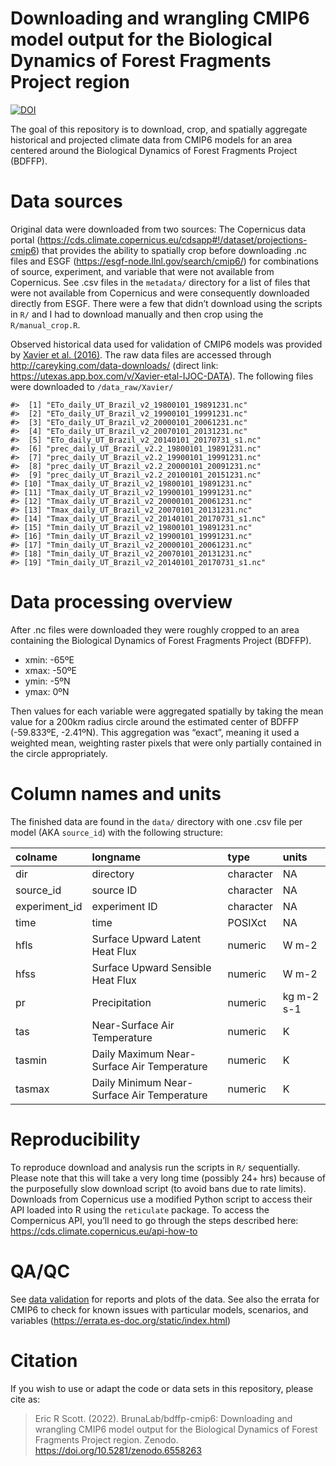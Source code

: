 
<!-- README.md is generated from README.Rmd. Please edit that file -->

# Downloading and wrangling CMIP6 model output for the Biological Dynamics of Forest Fragments Project region

<!-- badges: start -->

[![DOI](https://zenodo.org/badge/426372968.svg)](https://zenodo.org/badge/latestdoi/426372968)

<!-- badges: end -->

The goal of this repository is to download, crop, and spatially
aggregate historical and projected climate data from CMIP6 models for an
area centered around the Biological Dynamics of Forest Fragments Project
(BDFFP).

# Data sources

Original data were downloaded from two sources: The Copernicus data
portal
(<https://cds.climate.copernicus.eu/cdsapp#!/dataset/projections-cmip6>)
that provides the ability to spatially crop before downloading .nc files
and ESGF (<https://esgf-node.llnl.gov/search/cmip6/>) for combinations
of source, experiment, and variable that were not available from
Copernicus. See .csv files in the `metadata/` directory for a list of
files that were not available from Copernicus and were consequently
downloaded directly from ESGF. There were a few that didn’t download
using the scripts in `R/` and I had to download manually and then crop
using the `R/manual_crop.R`.

Observed historical data used for validation of CMIP6 models was
provided by [Xavier et al. (2016)](https://doi.org/10.1002/joc.4518).
The raw data files are accessed through
<http://careyking.com/data-downloads/> (direct link:
<https://utexas.app.box.com/v/Xavier-etal-IJOC-DATA>). The following
files were downloaded to `/data_raw/Xavier/`

    #>  [1] "ETo_daily_UT_Brazil_v2_19800101_19891231.nc"    
    #>  [2] "ETo_daily_UT_Brazil_v2_19900101_19991231.nc"    
    #>  [3] "ETo_daily_UT_Brazil_v2_20000101_20061231.nc"    
    #>  [4] "ETo_daily_UT_Brazil_v2_20070101_20131231.nc"    
    #>  [5] "ETo_daily_UT_Brazil_v2_20140101_20170731_s1.nc" 
    #>  [6] "prec_daily_UT_Brazil_v2.2_19800101_19891231.nc" 
    #>  [7] "prec_daily_UT_Brazil_v2.2_19900101_19991231.nc" 
    #>  [8] "prec_daily_UT_Brazil_v2.2_20000101_20091231.nc" 
    #>  [9] "prec_daily_UT_Brazil_v2.2_20100101_20151231.nc" 
    #> [10] "Tmax_daily_UT_Brazil_v2_19800101_19891231.nc"   
    #> [11] "Tmax_daily_UT_Brazil_v2_19900101_19991231.nc"   
    #> [12] "Tmax_daily_UT_Brazil_v2_20000101_20061231.nc"   
    #> [13] "Tmax_daily_UT_Brazil_v2_20070101_20131231.nc"   
    #> [14] "Tmax_daily_UT_Brazil_v2_20140101_20170731_s1.nc"
    #> [15] "Tmin_daily_UT_Brazil_v2_19800101_19891231.nc"   
    #> [16] "Tmin_daily_UT_Brazil_v2_19900101_19991231.nc"   
    #> [17] "Tmin_daily_UT_Brazil_v2_20000101_20061231.nc"   
    #> [18] "Tmin_daily_UT_Brazil_v2_20070101_20131231.nc"   
    #> [19] "Tmin_daily_UT_Brazil_v2_20140101_20170731_s1.nc"

# Data processing overview

After .nc files were downloaded they were roughly cropped to an area
containing the Biological Dynamics of Forest Fragments Project (BDFFP).

-   xmin: -65ºE
-   xmax: -50ºE
-   ymin: -5ºN
-   ymax: 0ºN

Then values for each variable were aggregated spatially by taking the
mean value for a 200km radius circle around the estimated center of
BDFFP (-59.833ºE, -2.41ºN). This aggregation was “exact”, meaning it
used a weighted mean, weighting raster pixels that were only partially
contained in the circle appropriately.

# Column names and units

The finished data are found in the `data/` directory with one .csv file
per model (AKA `source_id`) with the following structure:

| colname       | longname                                   | type      | units      |
|:--------------|:-------------------------------------------|:----------|:-----------|
| dir           | directory                                  | character | NA         |
| source_id     | source ID                                  | character | NA         |
| experiment_id | experiment ID                              | character | NA         |
| time          | time                                       | POSIXct   | NA         |
| hfls          | Surface Upward Latent Heat Flux            | numeric   | W m-2      |
| hfss          | Surface Upward Sensible Heat Flux          | numeric   | W m-2      |
| pr            | Precipitation                              | numeric   | kg m-2 s-1 |
| tas           | Near-Surface Air Temperature               | numeric   | K          |
| tasmin        | Daily Maximum Near-Surface Air Temperature | numeric   | K          |
| tasmax        | Daily Minimum Near-Surface Air Temperature | numeric   | K          |

# Reproducibility

To reproduce download and analysis run the scripts in `R/` sequentially.
Please note that this will take a very long time (possibly 24+ hrs)
because of the purposefully slow download script (to avoid bans due to
rate limits). Downloads from Copernicus use a modified Python script to
access their API loaded into R using the `reticulate` package. To access
the Compernicus API, you’ll need to go through the steps described here:
<https://cds.climate.copernicus.eu/api-how-to>

# QA/QC

See [data validation](https://brunalab.github.io/bdffp-cmip6/) for
reports and plots of the data. See also the errata for CMIP6 to check
for known issues with particular models, scenarios, and variables
(<https://errata.es-doc.org/static/index.html>)

# Citation

If you wish to use or adapt the code or data sets in this repository,
please cite as:

> Eric R Scott. (2022). BrunaLab/bdffp-cmip6: Downloading and wrangling
> CMIP6 model output for the Biological Dynamics of Forest Fragments
> Project region. Zenodo. <https://doi.org/10.5281/zenodo.6558263>
